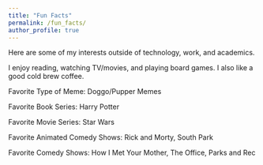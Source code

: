 ```yaml
---
title: "Fun Facts"
permalink: /fun_facts/
author_profile: true
---
```


Here are some of my interests outside of technology, work, and academics.

I enjoy reading, watching TV/movies, and playing board games. I also like a good cold brew coffee.

Favorite Type of Meme: Doggo/Pupper Memes 

Favorite Book Series: Harry Potter

Favorite Movie Series: Star Wars

Favorite Animated Comedy Shows: Rick and Morty, South Park

Favorite Comedy Shows: How I Met Your Mother, The Office, Parks and Rec

